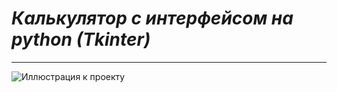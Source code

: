 # ***Калькулятор с интерфейсом на python (Tkinter)***
___

 ![Иллюстрация к проекту](https://github.com/ZeroCreator/PythonProjects/blob/master/%20Calculator/Calculator.png)
